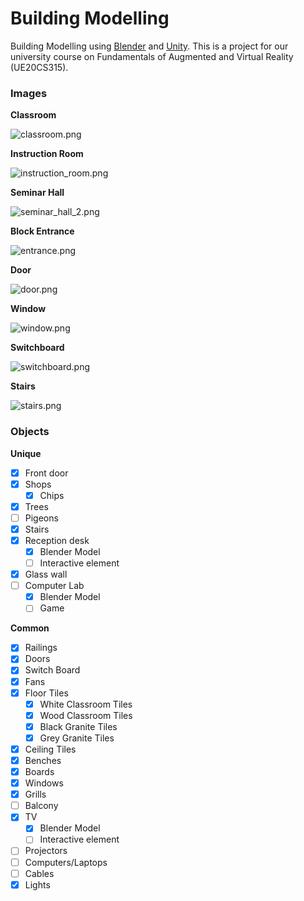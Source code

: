 # Building Modelling

Building Modelling using [Blender](https://www.blender.org/) and [Unity](https://unity.com/). This is a project for our university course on Fundamentals of Augmented and Virtual Reality (UE20CS315).

### Images

**Classroom**

![classroom.png](./res/images/classroom.png)

**Instruction Room**

![instruction_room.png](./res/images/instruction_room.png)

**Seminar Hall**

![seminar_hall_2.png](./res/images/seminar_hall.png)

**Block Entrance**

![entrance.png](./res/images/entrance.png)

**Door**

![door.png](./res/images/door.png)

**Window**

![window.png](./res/images/window.png)

**Switchboard**

![switchboard.png](./res/images/switchboard.png)

**Stairs**

![stairs.png](./res/images/stairs.png)

### Objects

**Unique**

- [x] Front door
- [x] Shops
  - [x] Chips
- [x] Trees
- [ ] Pigeons
- [x] Stairs
- [x] Reception desk
  - [x] Blender Model
  - [ ] Interactive element
- [x] Glass wall
- [ ] Computer Lab
  - [x] Blender Model
  - [ ] Game

**Common**

- [x] Railings
- [x] Doors
- [x] Switch Board
- [x] Fans
- [x] Floor Tiles
  - [x] White Classroom Tiles
  - [x] Wood Classroom Tiles
  - [x] Black Granite Tiles
  - [x] Grey Granite Tiles
- [x] Ceiling Tiles
- [x] Benches
- [x] Boards
- [x] Windows
- [x] Grills
- [ ] Balcony
- [x] TV
  - [x] Blender Model
  - [ ] Interactive element
- [ ] Projectors
- [ ] Computers/Laptops
- [ ] Cables
- [x] Lights
